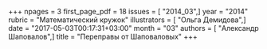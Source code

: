 +++
npages = 3
first_page_pdf = 18
issues = [ "2014_03",]
year = "2014"
rubric = "Математический кружок"
illustrators = [ "Ольга Демидова",]
date = "2017-05-03T00:17:31+03:00"
month = "03"
authors = [ "Александр Шаповалов",]
title = "Переправы от Шаповаловых"
+++
